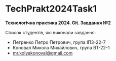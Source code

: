 # TechPrakt2024Task1
**Технологічна практика 2024. Git. Завдання №2**

Список студентів, які виконали завдання:
* Петренко Петро Петрович, група ІПЗ-22-7
* Коновал Микола Михайлович, група ВТ-22-1
* mr.kolyakonoval@gmail.com
